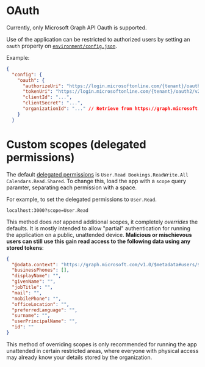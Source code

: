 # OAuth

Currently, only Microsoft Graph API Oauth is supported.

Use of the application can be restricted to authorized users by setting an `oauth` property on [`environment/config.json`](./environment.md).

Example:

```json
{
  "config": {
    "oauth": {
      "authorizeUri": "https://login.microsoftonline.com/{tenant}/oauth2/v2.0/authorize",
      "tokenUri": "https://login.microsoftonline.com/{tenant}/oauth2/v2.0/token",
      "clientId": "...",
      "clientSecret": "...",
      "organizationId": "..." // Retrieve from https://graph.microsoft.com/v1.0/organization using a valid token
    }
  }
```

# Custom scopes (delegated permissions)

The default [delegated permissions](https://docs.microsoft.com/en-us/graph/permissions-reference) is `User.Read Bookings.ReadWrite.All Calendars.Read.Shared`. To change this, load the app with a `scope` query paramter, separating each permission with a space.

For example, to set the delegated permissions to `User.Read`.

```
localhost:3000?scope=User.Read
```

This method does _not_ append additional scopes, it completely _overrides_ the defaults. It is mostly intended to allow "partial" authentication for running the application on a public, unattended device. **Malicious or mischievous users can still use this gain read access to the following data using any stored tokens**:

```json
{
  "@odata.context": "https://graph.microsoft.com/v1.0/$metadata#users/$entity",
  "businessPhones": [],
  "displayName": "",
  "givenName": "",
  "jobTitle": "",
  "mail": "",
  "mobilePhone": "",
  "officeLocation": "",
  "preferredLanguage": "",
  "surname": "",
  "userPrincipalName": "",
  "id": ""
}
```

This method of overriding scopes is only recommended for running the app unattended in certain restricted areas, where everyone with physical access may already know your details stored by the organization.
